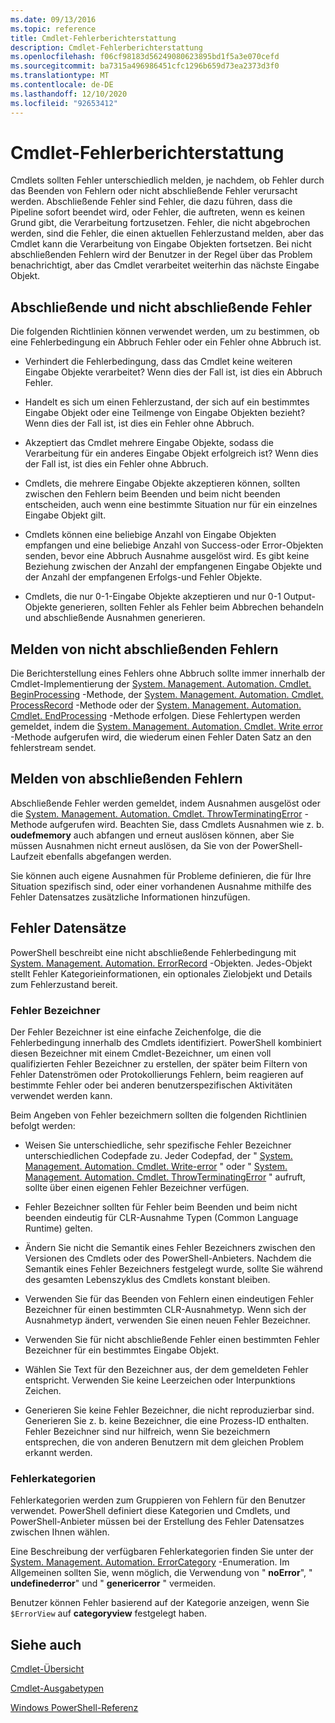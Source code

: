 ```yaml
---
ms.date: 09/13/2016
ms.topic: reference
title: Cmdlet-Fehlerberichterstattung
description: Cmdlet-Fehlerberichterstattung
ms.openlocfilehash: f06cf98183d56249080623895bd1f5a3e070cefd
ms.sourcegitcommit: ba7315a496986451cfc1296b659d73ea2373d3f0
ms.translationtype: MT
ms.contentlocale: de-DE
ms.lasthandoff: 12/10/2020
ms.locfileid: "92653412"
---
```

# <a name="cmdlet-error-reporting"></a>Cmdlet-Fehlerberichterstattung

Cmdlets sollten Fehler unterschiedlich melden, je nachdem, ob Fehler durch das Beenden von Fehlern oder nicht abschließende Fehler verursacht werden. Abschließende Fehler sind Fehler, die dazu führen, dass die Pipeline sofort beendet wird, oder Fehler, die auftreten, wenn es keinen Grund gibt, die Verarbeitung fortzusetzen. Fehler, die nicht abgebrochen werden, sind die Fehler, die einen aktuellen Fehlerzustand melden, aber das Cmdlet kann die Verarbeitung von Eingabe Objekten fortsetzen. Bei nicht abschließenden Fehlern wird der Benutzer in der Regel über das Problem benachrichtigt, aber das Cmdlet verarbeitet weiterhin das nächste Eingabe Objekt.

## <a name="terminating-and-nonterminating-errors"></a>Abschließende und nicht abschließende Fehler

Die folgenden Richtlinien können verwendet werden, um zu bestimmen, ob eine Fehlerbedingung ein Abbruch Fehler oder ein Fehler ohne Abbruch ist.

- Verhindert die Fehlerbedingung, dass das Cmdlet keine weiteren Eingabe Objekte verarbeitet? Wenn dies der Fall ist, ist dies ein Abbruch Fehler.

- Handelt es sich um einen Fehlerzustand, der sich auf ein bestimmtes Eingabe Objekt oder eine Teilmenge von Eingabe Objekten bezieht? Wenn dies der Fall ist, ist dies ein Fehler ohne Abbruch.

- Akzeptiert das Cmdlet mehrere Eingabe Objekte, sodass die Verarbeitung für ein anderes Eingabe Objekt erfolgreich ist? Wenn dies der Fall ist, ist dies ein Fehler ohne Abbruch.

- Cmdlets, die mehrere Eingabe Objekte akzeptieren können, sollten zwischen den Fehlern beim Beenden und beim nicht beenden entscheiden, auch wenn eine bestimmte Situation nur für ein einzelnes Eingabe Objekt gilt.

- Cmdlets können eine beliebige Anzahl von Eingabe Objekten empfangen und eine beliebige Anzahl von Success-oder Error-Objekten senden, bevor eine Abbruch Ausnahme ausgelöst wird. Es gibt keine Beziehung zwischen der Anzahl der empfangenen Eingabe Objekte und der Anzahl der empfangenen Erfolgs-und Fehler Objekte.

- Cmdlets, die nur 0-1-Eingabe Objekte akzeptieren und nur 0-1 Output-Objekte generieren, sollten Fehler als Fehler beim Abbrechen behandeln und abschließende Ausnahmen generieren.

## <a name="reporting-nonterminating-errors"></a>Melden von nicht abschließenden Fehlern

Die Berichterstellung eines Fehlers ohne Abbruch sollte immer innerhalb der Cmdlet-Implementierung der [System. Management. Automation. Cmdlet. BeginProcessing](/dotnet/api/System.Management.Automation.Cmdlet.BeginProcessing) -Methode, der [System. Management. Automation. Cmdlet. ProcessRecord](/dotnet/api/System.Management.Automation.Cmdlet.ProcessRecord) -Methode oder der [System. Management. Automation. Cmdlet. EndProcessing](/dotnet/api/System.Management.Automation.Cmdlet.EndProcessing) -Methode erfolgen. Diese Fehlertypen werden gemeldet, indem die [System. Management. Automation. Cmdlet. Write error](/dotnet/api/System.Management.Automation.Cmdlet.WriteError) -Methode aufgerufen wird, die wiederum einen Fehler Daten Satz an den fehlerstream sendet.

## <a name="reporting-terminating-errors"></a>Melden von abschließenden Fehlern

Abschließende Fehler werden gemeldet, indem Ausnahmen ausgelöst oder die [System. Management. Automation. Cmdlet. ThrowTerminatingError](/dotnet/api/System.Management.Automation.Cmdlet.ThrowTerminatingError) -Methode aufgerufen wird. Beachten Sie, dass Cmdlets Ausnahmen wie z. b. **oudefmemory** auch abfangen und erneut auslösen können, aber Sie müssen Ausnahmen nicht erneut auslösen, da Sie von der PowerShell-Laufzeit ebenfalls abgefangen werden.

Sie können auch eigene Ausnahmen für Probleme definieren, die für Ihre Situation spezifisch sind, oder einer vorhandenen Ausnahme mithilfe des Fehler Datensatzes zusätzliche Informationen hinzufügen.

## <a name="error-records"></a>Fehler Datensätze

PowerShell beschreibt eine nicht abschließende Fehlerbedingung mit [System. Management. Automation. ErrorRecord](/dotnet/api/System.Management.Automation.ErrorRecord) -Objekten. Jedes-Objekt stellt Fehler Kategorieinformationen, ein optionales Zielobjekt und Details zum Fehlerzustand bereit.

### <a name="error-identifiers"></a>Fehler Bezeichner

Der Fehler Bezeichner ist eine einfache Zeichenfolge, die die Fehlerbedingung innerhalb des Cmdlets identifiziert.
PowerShell kombiniert diesen Bezeichner mit einem Cmdlet-Bezeichner, um einen voll qualifizierten Fehler Bezeichner zu erstellen, der später beim Filtern von Fehler Datenströmen oder Protokollierungs Fehlern, beim reagieren auf bestimmte Fehler oder bei anderen benutzerspezifischen Aktivitäten verwendet werden kann.

Beim Angeben von Fehler bezeichmern sollten die folgenden Richtlinien befolgt werden:

- Weisen Sie unterschiedliche, sehr spezifische Fehler Bezeichner unterschiedlichen Codepfade zu. Jeder Codepfad, der " [System. Management. Automation. Cmdlet. Write-error](/dotnet/api/System.Management.Automation.Cmdlet.WriteError) " oder " [System. Management. Automation. Cmdlet. ThrowTerminatingError](/dotnet/api/System.Management.Automation.Cmdlet.ThrowTerminatingError) " aufruft, sollte über einen eigenen Fehler Bezeichner verfügen.

- Fehler Bezeichner sollten für Fehler beim Beenden und beim nicht beenden eindeutig für CLR-Ausnahme Typen (Common Language Runtime) gelten.

- Ändern Sie nicht die Semantik eines Fehler Bezeichners zwischen den Versionen des Cmdlets oder des PowerShell-Anbieters. Nachdem die Semantik eines Fehler Bezeichners festgelegt wurde, sollte Sie während des gesamten Lebenszyklus des Cmdlets konstant bleiben.

- Verwenden Sie für das Beenden von Fehlern einen eindeutigen Fehler Bezeichner für einen bestimmten CLR-Ausnahmetyp. Wenn sich der Ausnahmetyp ändert, verwenden Sie einen neuen Fehler Bezeichner.

- Verwenden Sie für nicht abschließende Fehler einen bestimmten Fehler Bezeichner für ein bestimmtes Eingabe Objekt.

- Wählen Sie Text für den Bezeichner aus, der dem gemeldeten Fehler entspricht. Verwenden Sie keine Leerzeichen oder Interpunktions Zeichen.

- Generieren Sie keine Fehler Bezeichner, die nicht reproduzierbar sind. Generieren Sie z. b. keine Bezeichner, die eine Prozess-ID enthalten. Fehler Bezeichner sind nur hilfreich, wenn Sie bezeichmern entsprechen, die von anderen Benutzern mit dem gleichen Problem erkannt werden.

### <a name="error-categories"></a>Fehlerkategorien

Fehlerkategorien werden zum Gruppieren von Fehlern für den Benutzer verwendet. PowerShell definiert diese Kategorien und Cmdlets, und PowerShell-Anbieter müssen bei der Erstellung des Fehler Datensatzes zwischen Ihnen wählen.

Eine Beschreibung der verfügbaren Fehlerkategorien finden Sie unter der [System. Management. Automation. ErrorCategory](/dotnet/api/System.Management.Automation.ErrorCategory) -Enumeration. Im Allgemeinen sollten Sie, wenn möglich, die Verwendung von " **noError**", " **undefinederror**" und " **genericerror** " vermeiden.

Benutzer können Fehler basierend auf der Kategorie anzeigen, wenn Sie `$ErrorView` auf **categoryview** festgelegt haben.

## <a name="see-also"></a>Siehe auch

[Cmdlet-Übersicht](./cmdlet-overview.md)

[Cmdlet-Ausgabetypen](./types-of-cmdlet-output.md)

[Windows PowerShell-Referenz](../windows-powershell-reference.md)
